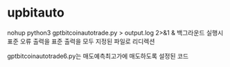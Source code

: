 # upbitauto

nohup python3 gptbitcoinautotrade.py > output.log 2>&1 &
백그라운드 실행시 표준 오류 출력을 표준 출력을 모두 지정된 파일로 리디렉션


gptbitcoinautotrade6.py는 매도예측최고가에 매도하도록 설정된 코드
